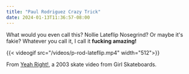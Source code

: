 ```yaml
---
title: "Paul Rodriguez Crazy Trick"
date: 2024-01-13T11:36:57-08:00
---
```


What would you even call this? Nollie Lateflip Nosegrind? Or maybe it's fakie? Whatever you call it, I call it **fucking amazing!**

{{< videogif src="/videos/p-rod-lateflip.mp4" width="512">}}

From [Yeah Right!](https://www.youtube.com/watch?v=v9gyNajxuvQ), a 2003 skate video from Girl Skateboards.
